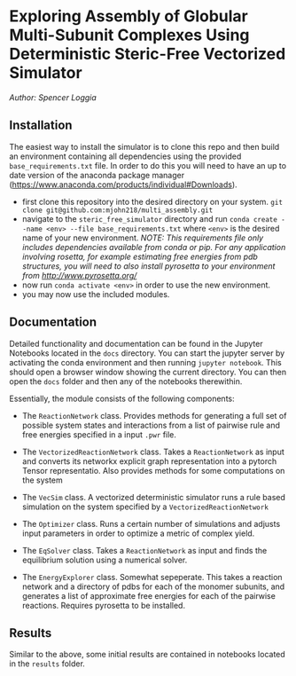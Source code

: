 # Exploring Assembly of Globular Multi-Subunit Complexes Using Deterministic Steric-Free Vectorized Simulator #
*Author: Spencer Loggia*

## Installation ##

The easiest way to install the simulator is to clone this repo and then build an environment containing all dependencies using the provided `base_requirements.txt` file. In order to do this you will need to have an up to date version of the anaconda package manager (https://www.anaconda.com/products/individual#Downloads). 

- first clone this repository into the desired directory on your system. `git clone git@github.com:mjohn218/multi_assembly.git`
- navigate to the `steric_free_simulator` directory and run `conda create --name <env> --file base_requirements.txt` where `<env>` is the desired name of your new environment. *NOTE: This requirements file only includes dependencies available from conda or pip. For any application involving rosetta, for example estimating free energies from pdb structures, you will need to also install pyrosetta to your environment from http://www.pyrosetta.org/*
- now run `conda activate <env>` in order to use the new environment. 
- you may now use the included modules.

## Documentation ##
Detailed functionality and documentation can be found in the Jupyter Notebooks located in the `docs` directory. 
You can start the jupyter server by activating the conda environment and then running `jupyter notebook`. This should open a browser window
showing the current directory. You can then open the `docs` folder and then any of the notebooks therewithin.

Essentially, the module consists of the following components:

- The `ReactionNetwork` class. Provides methods for generating a full set of possible system states and interactions from a list of pairwise rule and free energies specified in a input `.pwr` file. 
- The `VectorizedReactionNetwork` class. Takes a `ReactionNetwork` as input and converts its networkx explicit graph representation into a pytorch Tensor representatio. Also provides methods for some computations on the system
- The `VecSim` class. A vectorized deterministic simulator runs a rule based simulation on the system specified by a `VectorizedReactionNetwork`
- The `Optimizer` class. Runs a certain number of simulations and adjusts input parameters in order to optimize a metric of complex yield.
- The `EqSolver` class. Takes a `ReactionNetwork` as input and finds the equilibrium solution using a numerical solver. 

- The `EnergyExplorer` class. Somewhat sepeperate. This takes a reaction network and a directory of pdbs for each of the monomer subunits, and generates a list of approximate free energies for each of the pairwise reactions. Requires pyrosetta to be installed.

## Results ##
Similar to the above, some initial results are contained in notebooks located in the `results` folder. 
